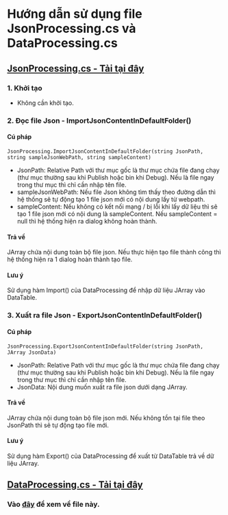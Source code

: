 # Hướng dẫn sử dụng file JsonProcessing.cs và DataProcessing.cs

## [JsonProcessing.cs - Tải tại đây](JsonProcessing.cs)

### 1. Khởi tạo

- Không cần khởi tạo.

### 2. Đọc file Json - ImportJsonContentInDefaultFolder()

#### Cú pháp

```
JsonProcessing.ImportJsonContentInDefaultFolder(string JsonPath, string sampleJsonWebPath, string sampleContent)
```

- JsonPath: Relative Path với thư mục gốc là thư mục chứa file đang chạy (thư mục thường sau khi Publish hoặc bin khi Debug). Nếu là file ngay trong thư mục thì chỉ cần nhập tên file.
- sampleJsonWebPath: Nếu file Json không tìm thấy theo đường dẫn thì hệ thống sẽ tự động tạo 1 file json mới có nội dung lấy từ webpath.
- sampleContent: Nếu không có kết nối mạng / bị lỗi khi lấy dữ liệu thì sẽ tạo 1 file json mới có nội dung là sampleContent. Nếu sampleContent = null thì hệ thống hiện ra dialog không hoàn thành.

#### Trả về

JArray chứa nội dung toàn bộ file json. Nếu thực hiện tạo file thành công thì hệ thống hiện ra 1 dialog hoàn thành tạo file.

#### Lưu ý

Sử dụng hàm Import() của DataProcessing để nhập dữ liệu JArray vào DataTable.

### 3. Xuất ra file Json - ExportJsonContentInDefaultFolder()

#### Cú pháp

```
JsonProcessing.ExportJsonContentInDefaultFolder(string JsonPath, JArray JsonData)
```

- JsonPath: Relative Path với thư mục gốc là thư mục chứa file đang chạy (thư mục thường sau khi Publish hoặc bin khi Debug). Nếu là file ngay trong thư mục thì chỉ cần nhập tên file.
- JsonData: Nội dung muốn xuất ra file json dưới dạng JArray.

#### Trả về

JArray chứa nội dung toàn bộ file json mới. Nếu không tồn tại file theo JsonPath thì sẽ tự động tạo file mới.

#### Lưu ý

Sử dụng hàm Export() của DataProcessing để xuất từ DataTable trả về dữ liệu JArray.

## [DataProcessing.cs - Tải tại đây](DataProcessing.cs)
### Vào [đây](DataProcessing) để xem về file này.
